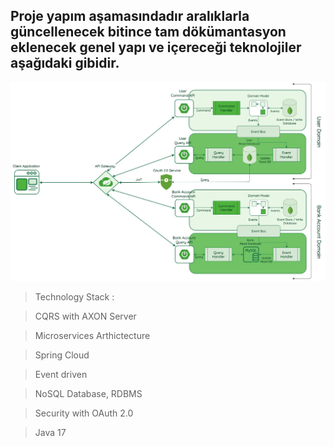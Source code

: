 ## Proje yapım aşamasındadır aralıklarla güncellenecek bitince tam dökümantasyon eklenecek genel yapı ve içereceği teknolojiler aşağıdaki gibidir.

<p align="center">
<img src="img/diagram.jpg" alt="ci" width="700" class="center"/>
</p>


> Technology Stack :

> CQRS with AXON Server 

> Microservices Arthictecture

> Spring Cloud

> Event driven
 
> NoSQL Database, RDBMS 

> Security with OAuth 2.0

> Java 17 


